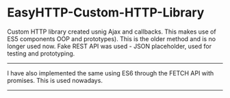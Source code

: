 # EasyHTTP-Custom-HTTP-Library
Custom HTTP library created usnig Ajax and callbacks. This makes use of ES5 components OOP and prototypes). This is the older method and is no longer used now.
Fake REST API was used - JSON placeholder, used for testing and prototyping.
---- ----
I have also implemented the same using ES6 through the FETCH API with promises. This is used nowadays.
---- ----
